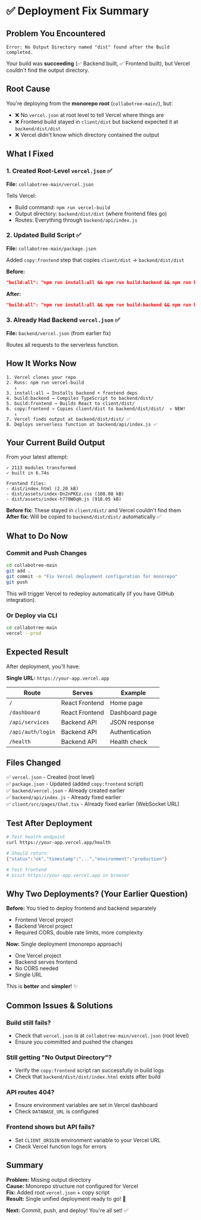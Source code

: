 # ✅ Deployment Fix Summary

## Problem You Encountered

```
Error: No Output Directory named "dist" found after the Build completed.
```

Your build was **succeeding** (✅ Backend built, ✅ Frontend built), but Vercel couldn't find the output directory.

## Root Cause

You're deploying from the **monorepo root** (`collabotree-main/`), but:
- ❌ No `vercel.json` at root level to tell Vercel where things are
- ❌ Frontend build stayed in `client/dist` but backend expected it at `backend/dist/dist`
- ❌ Vercel didn't know which directory contained the output

## What I Fixed

### 1. Created Root-Level `vercel.json` ✅
**File:** `collabotree-main/vercel.json`

Tells Vercel:
- Build command: `npm run vercel-build`
- Output directory: `backend/dist/dist` (where frontend files go)
- Routes: Everything through `backend/api/index.js`

### 2. Updated Build Script ✅
**File:** `collabotree-main/package.json`

Added `copy:frontend` step that copies `client/dist` → `backend/dist/dist`

**Before:**
```json
"build:all": "npm run install:all && npm run build:backend && npm run build:frontend"
```

**After:**
```json
"build:all": "npm run install:all && npm run build:backend && npm run build:frontend && npm run copy:frontend"
```

### 3. Already Had Backend `vercel.json` ✅
**File:** `backend/vercel.json` (from earlier fix)

Routes all requests to the serverless function.

## How It Works Now

```
1. Vercel clones your repo
2. Runs: npm run vercel-build
   ↓
3. install:all → Installs backend + frontend deps
4. build:backend → Compiles TypeScript to backend/dist/
5. build:frontend → Builds React to client/dist/
6. copy:frontend → Copies client/dist to backend/dist/dist/  ← NEW!
   ↓
7. Vercel finds output at backend/dist/dist/ ✅
8. Deploys serverless function at backend/api/index.js ✅
```

## Your Current Build Output

From your latest attempt:
```
✓ 2113 modules transformed
✓ built in 6.74s

Frontend files:
- dist/index.html (2.20 kB)
- dist/assets/index-Dn2nPKEz.css (108.08 kB)
- dist/assets/index-h770WDqH.js (918.05 kB)
```

**Before fix:** These stayed in `client/dist/` and Vercel couldn't find them  
**After fix:** Will be copied to `backend/dist/dist/` automatically ✅

## What to Do Now

### Commit and Push Changes

```bash
cd collabotree-main
git add .
git commit -m "Fix Vercel deployment configuration for monorepo"
git push
```

This will trigger Vercel to redeploy automatically (if you have GitHub integration).

### Or Deploy via CLI

```bash
cd collabotree-main
vercel --prod
```

## Expected Result

After deployment, you'll have:

**Single URL:** `https://your-app.vercel.app`

| Route | Serves | Example |
|-------|--------|---------|
| `/` | React Frontend | Home page |
| `/dashboard` | React Frontend | Dashboard page |
| `/api/services` | Backend API | JSON response |
| `/api/auth/login` | Backend API | Authentication |
| `/health` | Backend API | Health check |

## Files Changed

✅ `vercel.json` - Created (root level)  
✅ `package.json` - Updated (added `copy:frontend` script)  
✅ `backend/vercel.json` - Already created earlier  
✅ `backend/api/index.js` - Already fixed earlier  
✅ `client/src/pages/Chat.tsx` - Already fixed earlier (WebSocket URL)  

## Test After Deployment

```bash
# Test health endpoint
curl https://your-app.vercel.app/health

# Should return:
{"status":"ok","timestamp":"...","environment":"production"}

# Test frontend
# Visit https://your-app.vercel.app in browser
```

## Why Two Deployments? (Your Earlier Question)

**Before:** You tried to deploy frontend and backend separately  
- Frontend Vercel project  
- Backend Vercel project  
- Required CORS, double rate limits, more complexity

**Now:** Single deployment (monorepo approach)  
- One Vercel project  
- Backend serves frontend  
- No CORS needed  
- Single URL

This is **better** and **simpler**! ✨

## Common Issues & Solutions

### Build still fails?
- Check that `vercel.json` is at `collabotree-main/vercel.json` (root level)
- Ensure you committed and pushed the changes

### Still getting "No Output Directory"?
- Verify the `copy:frontend` script ran successfully in build logs
- Check that `backend/dist/dist/index.html` exists after build

### API routes 404?
- Ensure environment variables are set in Vercel dashboard
- Check `DATABASE_URL` is configured

### Frontend shows but API fails?
- Set `CLIENT_ORIGIN` environment variable to your Vercel URL
- Check Vercel function logs for errors

## Summary

**Problem:** Missing output directory  
**Cause:** Monorepo structure not configured for Vercel  
**Fix:** Added root `vercel.json` + copy script  
**Result:** Single unified deployment ready to go! 🚀

**Next:** Commit, push, and deploy! You're all set! ✅


